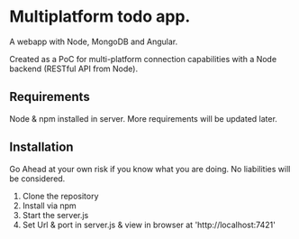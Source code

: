 # Multiplatform todo app.

A webapp with Node, MongoDB and Angular. 

Created as a PoC for multi-platform connection capabilities with a Node backend (RESTful API from Node).

## Requirements

Node & npm installed in server. More requirements will be updated later.

## Installation

Go Ahead at your own risk if you know what you are doing. No liabilities will be considered. 

1. Clone the repository 
2. Install via npm
3. Start the server.js
4. Set Url & port in server.js & view in browser at 'http://localhost:7421'
